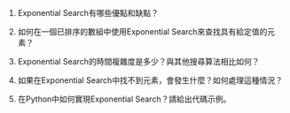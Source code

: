 

1. Exponential Search有哪些優點和缺點？

2. 如何在一個已排序的數組中使用Exponential Search來查找具有給定值的元素？

3. Exponential Search的時間複雜度是多少？與其他搜尋算法相比如何？

4. 如果在Exponential Search中找不到元素，會發生什麼？如何處理這種情況？

5. 在Python中如何實現Exponential Search？請給出代碼示例。